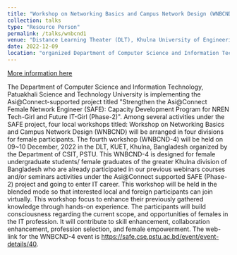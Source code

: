 ```yaml
---
title: "Workshop on Networking Basics and Campus Network Design (WNBCND) "
collection: talks
type: "Resource Person"
permalink: /talks/wnbcnd1
venue: "Distance Learning Theater (DLT), Khulna University of Engineering and Technology (KUET), Khulna, Bangladesh "
date: 2022-12-09
location: "organized Department of Computer Science and Information Technology (CSTI), PSTU"
---
```

[More information here](https://www.tein.asia/sub/index.php?page=1&mc=6030&idx=2600&a=view)

The Department of Computer Science and Information Technology, Patuakhali Science and Technology University is implementing the Asi@Connect-supported project titled "Strengthen the Asi@Connect Female Network Engineer (SAFE): Capacity Development Program for NREN Tech-Girl and Future IT-Girl (Phase-2)". Among several activities under the SAFE project, four local workshops titled: Workshop on Networking Basics and Campus Network Design (WNBCND) will be arranged in four divisions for female participants. The fourth workshop (WNBCND-4) will be held on 09~10 December, 2022 in the DLT, KUET, Khulna, Bangladesh organized by the Department of CSIT, PSTU.
This WNBCND-4 is designed for female undergraduate students/ female graduates of the greater Khulna division of Bangladesh who are already participated in our previous webinars courses and/or seminars activities under the Asi@Connect supported SAFE (Phase-2) project and going to enter IT career. This workshop will be held in the blended mode so that interested local and foreign participants can join virtually. This workshop focus to enhance their previously gathered knowledge through hands-on experience. The participants will build consciousness regarding the current scope, and opportunities of females in the IT profession. It will contribute to skill enhancement, collaboration enhancement, profession selection, and female empowerment. The web-link for the WNBCND-4 event is https://safe.cse.pstu.ac.bd/event/event-details/40. 

